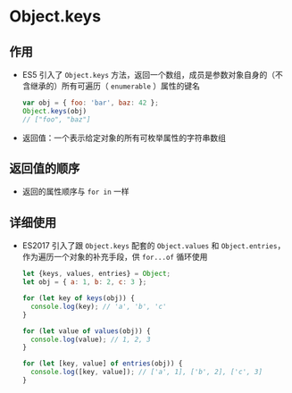 # Object.keys

## 作用

+ ES5 引入了 `Object.keys` 方法，返回一个数组，成员是参数对象自身的（不含继承的）所有可遍历（ `enumerable` ）属性的键名

    ```js
    var obj = { foo: 'bar', baz: 42 };
    Object.keys(obj)
    // ["foo", "baz"]
    ```

+ 返回值：一个表示给定对象的所有可枚举属性的字符串数组

## 返回值的顺序

+ 返回的属性顺序与 `for in` 一样

## 详细使用

+ ES2017 引入了跟 `Object.keys` 配套的 `Object.values` 和 `Object.entries`，作为遍历一个对象的补充手段，供 `for...of` 循环使用

    ```js
    let {keys, values, entries} = Object;
    let obj = { a: 1, b: 2, c: 3 };

    for (let key of keys(obj)) {
      console.log(key); // 'a', 'b', 'c'
    }

    for (let value of values(obj)) {
      console.log(value); // 1, 2, 3
    }

    for (let [key, value] of entries(obj)) {
      console.log([key, value]); // ['a', 1], ['b', 2], ['c', 3]
    }
    ```

